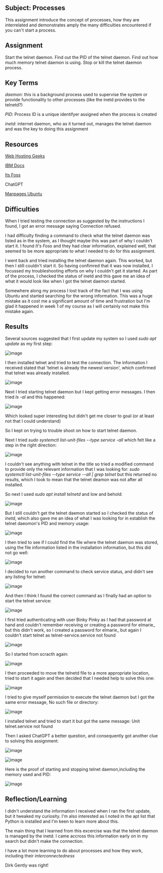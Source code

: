 ##  Subject:  Processes
This assignment introduce the concept of processes, how they are interrelated and demonstrates amply the many difficulties encountered if you can't start a process.


##  Assignment
Start the telnet daemon.
Find out the PID of the telnet daemon.
Find out how much memory telnet daemon is using.
Stop or kill the telnet daemon process.

## Key Terms

*daemon*:  this is a background process used to supervise the system or provide functionality to other processes (like the inetd provides to the telnetd?)

*PID*: Process ID is a unique identifyer assigned when the process is created

*inetd*: internet daemon, who as it turned out, manages the telnet daemon and was the key to doing this assignment



##  Resources

[Web Hosting Geeks](https://webhostinggeeks.com/howto/how-to-install-telnet-on-ubuntu/)

[IBM Docs](https://www.ibm.com/docs/en/aix/7.3?topic=t-telnetd-daemon)

[Its Foss](https://itsfoss.com/start-stop-restart-services-linux/)

ChatGPT

[Manpages Ubuntu](https://manpages.ubuntu.com/manpages/bionic/man7/daemon.7.html#:~:text=A%20daemon%20is%20a%20service,scheme%20originating%20in%20SysV%20Unix.)





##  Difficulties

When I tried testing the connection as suggested by the instructions I found, I got an error message saying Connection refused.

I had difficulty finding a command to check what the telnet daemon was listed as in the system, as I thought maybe this was part of why I couldn't start it. I found *It's Foss* and they had clear information, explained well,  that seemed to be more appropriate to what I needed to do for this assignment.

I went back and tried installing the telnet daemon again. This worked, but then I still couldn't start it.  So having confimred that it was now installed, I focussed my troubleshooting efforts on why I couldn't get it started.  As part of the process, I checked the status of inetd and this gave me an idea of what it would look like when I got the telnet daemon started.

Somewhere along my process I lost track of the fact that I was using Ubuntu and started searching for the wrong information.  This was a huge mistake as it cost me a significant amount of time and frustration but I'm glad it happened in week 1 of my course as I will certainly not make this mistake again.






##  Results

Several sources suggested that I first update my system so I used *sudo apt update* as my first step:


![image](https://github.com/techgrounds/cloud-assignments-E28MS/assets/151161141/033b0e11-e2bf-48c4-9dac-41127475ff9b)

I then installed telnet and tried to test the connection.  The information I received stated that 'telnet is already the newest version', which confirmed that telnet was already installed.

![image](https://github.com/techgrounds/cloud-assignments-E28MS/assets/151161141/e0e82780-ddd4-45fb-b10f-1d70b59308a2)



Next I tried starting telnet daemon but I kept getting error messages.  I then tried *ls -al*  and this happened:

![image](https://github.com/techgrounds/cloud-assignments-E28MS/assets/151161141/a88feaa9-21bb-4a46-8dac-10f80850a642)

Which looked super interesting but didn't get me closer to goal (or at least not that I could understand)

So I kept on trying to trouble shoot on how to start telnet daemon.

Next I tried *sudo systemctl list-unit-files --type service -all* which felt like a step in the right direction:

![image](https://github.com/techgrounds/cloud-assignments-E28MS/assets/151161141/23a2d7c5-501d-4a84-92d9-4a909adea6ca)

I couldn't see anything with telnet in the title so tried a modified command to provide only the relevant information that I was looking for: *sudo systemctl list-unit-files --type service --all | grep telnet* but this returned no results, which I took to mean that the telnet deamon was not after all installed.  

So next I used *sudo apt install telnetd* and low and behold:

![image](https://github.com/techgrounds/cloud-assignments-E28MS/assets/151161141/9f526f0c-bb0e-4cea-8b24-88b16148f932)

But I still couldn't get the telnet daemon started so I checked the status of *inetd*, which also gave me an idea of what I was looking for in establish the telnet daeomon's PID and memory usage:

![image](https://github.com/techgrounds/cloud-assignments-E28MS/assets/151161141/5d44a381-5ed9-4ba4-b897-bc557ffac68f)

I then tried to see if I could find the file where the telnet daemon was stored, using the file information listed in the installation information, but this did not go well:

![image](https://github.com/techgrounds/cloud-assignments-E28MS/assets/151161141/14ef4128-4342-42ad-8e3e-27dcaae3e02b)



I decided to run another command to check service status, and didn't see any listing for telnet:

![image](https://github.com/techgrounds/cloud-assignments-E28MS/assets/151161141/5c606526-8447-4bb2-9301-24174c334245)

And then I think I found the correct command as I finally had an option to start the telnet service:

![image](https://github.com/techgrounds/cloud-assignments-E28MS/assets/151161141/fffad448-b417-490e-be8d-e2a93e0b84e7)


I first tried authenticating with user Binky Pinky as I had that password at hand and couldn't remember receiving or creating a password for elmarie_ but this didn't work, so I created a password for elmarie_ but again I couldn't start telnet as telnet-service.service not found

![image](https://github.com/techgrounds/cloud-assignments-E28MS/assets/151161141/eb0c37b2-acff-4709-9aed-709ec69e0c24)

So I started from scracth again:

![image](https://github.com/techgrounds/cloud-assignments-E28MS/assets/151161141/6986eedc-8ba4-402c-95a0-810cbc06ebbb)

I then proceeded to move the telnetd file to a more appropriate location, tried to start it again and then decided that I needed help to solve this one:

![image](https://github.com/techgrounds/cloud-assignments-E28MS/assets/151161141/0d9a6d9b-9e44-4d98-91b6-9074c053aa00)

I tried to give myself permission to execute the telnet daemon but I got the same error message, No such file or directory:

![image](https://github.com/techgrounds/cloud-assignments-E28MS/assets/151161141/dcac5bad-183f-4335-abf3-7f21b989365c)

I installed telnet and tried to start it but got the same message: Unit telnet.service not found

Then I asked ChatGPT a better question, and consequently got another clue to solving this assignment:

![image](https://github.com/techgrounds/cloud-assignments-E28MS/assets/151161141/39215df9-c439-420f-a4f3-198ae432dd5a)


![image](https://github.com/techgrounds/cloud-assignments-E28MS/assets/151161141/1ff3d4ed-3db7-4a05-95bc-82ba45a7ee3d)

Here is the proof of starting and stopping telnet daemon,including the memory used and PID:

![image](https://github.com/techgrounds/cloud-assignments-E28MS/assets/151161141/0476226f-c0bd-43d2-99de-07cf6cd7f320)


##  Reflection/Learning
I didn't understand the information I received when I ran the first update, but it tweaked my curiosity.  I'm also interested as I noted in the apt list that Python is installed and I'm keen to learn more about this.

The main thing that I learned from this excercise was that the telnet daemon is managed by the inetd.  I came accross this information early on in my search but didn't make the connection.  

I have a lot more learning to do about processes and how they work, including  their *interconnectedness*

Dirk Gently was right!
